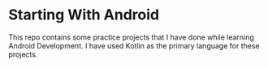 # Starting With Android

This repo contains some practice projects that I have done while learning Android Development. I have used Kotlin as the primary language for these projects.